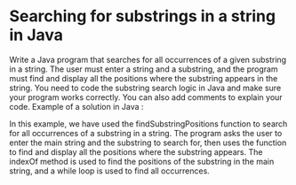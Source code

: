 # Searching for substrings in a string in Java
Write a Java program that searches for all occurrences of a given substring in a string. The user must enter a string and a substring, and the program must find and display all the positions where the substring appears in the string.
You need to code the substring search logic in Java and make sure your program works correctly. You can also add comments to explain your code.
Example of a solution in Java :

In this example, we have used the findSubstringPositions function to search for all occurrences of a substring in a string. The program asks the user to enter the main string and the substring to search for, then uses the function to find and display all the positions where the substring appears. The indexOf method is used to find the positions of the substring in the main string, and a while loop is used to find all occurrences.